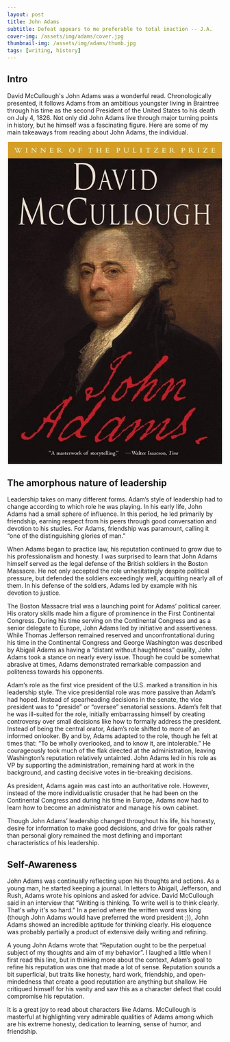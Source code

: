 ```yaml
---
layout: post
title: John Adams
subtitle: Defeat appears to me preferable to total inaction -- J.A.
cover-img: /assets/img/adams/cover.jpg
thumbnail-img: /assets/img/adams/thumb.jpg
tags: [writing, history]
---
```


## Intro

David McCullough's John Adams was a wonderful read. Chronologically presented, it follows Adams from an ambitious youngster living in Braintree through his time as the second President of the United States to his death on July 4, 1826.  Not only did John Adams live through major turning points in history, but he himself was a fascinating figure. Here are some of my main takeaways from reading about John Adams, the individual.


<div style="display: flex; justify-content: center; text-align: center;">
 <div class="image">
    <img src="/assets/img/adams/book.jpg" width="500"/>
</div>
</div>

## The amorphous nature of leadership

Leadership takes on many different forms. Adam’s style of leadership had to change according to which role he was playing. In his early life, John Adams had a small sphere of influence. In this period, he led primarily by friendship, earning respect from his peers through good conversation and devotion to his studies. For Adams, friendship was paramount, calling it “one of the distinguishing glories of man.” 

When Adams began to practice law, his reputation continued to grow due to his professionalism and honesty. I was surprised to learn that John Adams himself served as the legal defense of the British soldiers in the Boston Massacre. He not only accepted the role unhesitatingly despite political pressure, but defended the soldiers exceedingly well, acquitting nearly all of them. In his defense of the soldiers, Adams led by example with his devotion to justice. 

The Boston Massacre trial was a launching point for Adams’ political career.  His oratory skills made him a figure of prominence in the First Continental Congress. During his time serving on the Continental Congress and as a senior delegate to Europe, John Adams led by initiative and assertiveness. While Thomas Jefferson remained reserved and unconfrontational during his time in the Continental Congress and George Washington was described by Abigail Adams as having a “distant without haughtiness” quality, John Adams took a stance on nearly every issue. Though he could be somewhat abrasive at times, Adams demonstrated remarkable compassion and politeness towards his opponents.

Adam’s role as the first vice president of the U.S. marked a transition in his leadership style. The vice presidential role was more passive than Adam’s had hoped. Instead of spearheading decisions in the senate, the vice president was to “preside” or “oversee” senatorial sessions. Adam’s felt that he was ill-suited for the role, initially embarrassing himself by creating controversy over small decisions like how to formally address the president. Instead of being the central orator, Adam’s role shifted to more of an informed onlooker. By and by, Adams adapted to the role, though he felt at times that: “To be wholly overlooked, and to know it, are intolerable.” He courageously took much of the flak directed at the administration, leaving Washington’s reputation relatively untainted. John Adams led in his role as VP by supporting the administration, remaining hard at work in the background, and casting decisive votes in tie-breaking decisions. 

As president, Adams again was cast into an authoritative role. However, instead of the more individualistic crusader that he had been on the Continental Congress and during his time in Europe, Adams now had to learn how to become an administrator and manage his own cabinet.

Though John Adams’ leadership changed throughout his life, his honesty, desire for information to make good decisions, and drive for goals rather than personal glory remained the most defining and important characteristics of his leadership.

## Self-Awareness
John Adams was continually reflecting upon his thoughts and actions. As a young man, he started keeping a journal. In letters to Abigail, Jefferson, and Rush, Adams wrote his opinions and asked for advice. David McCullough said in an interview that “Writing is thinking. To write well is to think clearly. That's why it's so hard." In a period where the written word was king (though John Adams would have preferred the word president ;)), John Adams showed an incredible aptitude for thinking clearly. His eloquence was probably partially a product of extensive daily writing and refining.  

A young John Adams wrote that “Reputation ought to be the perpetual subject of my thoughts and aim of my behavior”. I laughed a little when I first read this line, but in thinking more about the context, Adam’s goal to refine his reputation was one that made a lot of sense. Reputation sounds a bit superficial, but traits like honesty, hard work, friendship, and open-mindedness that create a good reputation are anything but shallow. He critiqued himself for his vanity and saw this as a character defect that could compromise his reputation. 

It is a great joy to read about characters like Adams. McCullough is masterful at highlighting very admirable qualities of Adams among which are his extreme honesty, dedication to learning, sense of humor, and friendship.


